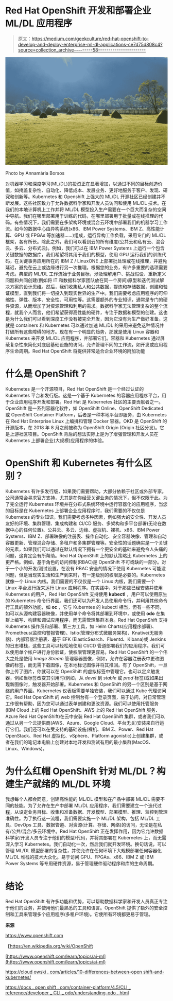 # Red Hat OpenShift 开发和部署企业 ML/DL 应用程序

> 原文：<https://medium.com/geekculture/red-hat-openshift-to-develop-and-deploy-enterprise-ml-dl-applications-ce7d75d808c4?source=collection_archive---------58----------------------->

![](img/b3943cadee516f47741d4fc1427560f7.png)

Photo by Annamária Borsos

对机器学习和深度学习(ML/DL)的投资正在显著增加，以通过不同的目标创造价值，如掩盖复杂性、自动化、降低成本、发展业务、更好地服务于客户、发现、研究和创新等。Kubernetes 和 Openshift 上强大的 ML/DL 开源社区已经创建并不断发展。这些社区致力于允许数据科学家和开发人员访问和使用 ML/DL 技术。在我们的本地计算机上工作并将 ML/DL 模型投入生产需要在一个巨大而复杂的空间中导航。我们在哪里部署用于训练的代码，在哪里部署用于批量或在线推理的代码。有些情况下，我们需要在多架构环境或混合云环境中部署我们的机器学习工作流。如今的数据中心由异构系统(x86、IBM Power Systems、IBM Z、高性能计算、GPU 或 FPGAs 等加速器……)组成，运行异构工作负载，采用专门的 ML/DL 框架，各有所长。除此之外，我们可以看到云的所有维度(公共云和私有云、混合云、多云、分布式云)。例如，我们可以在 IBM Power Systems 上运行一个包含关键数据的数据库，我们希望将其用于我们的模型，使用 GPU 运行我们的训练代码，在关键事务应用所在的 IBM Z / LinuxONE 上部署批处理或在线推理，并避免延迟，避免在云上或边缘进行另一次推理。根据您的业务，有许多重要的选项需要考虑。典型的 ML/DL 工作流始于业务目标，涉及理解用户、挑战假设、重新定义问题和共同创建(例如将 IT 和数据科学家团队放在同一个房间)原型和迭代测试解决方案的设计思维。然后，我们收集私人和公共数据，提炼和存储数据，创建和验证模型，直到我们将一切投入到现实世界的生产中。我们需要考虑应用程序的可伸缩性、弹性、版本、安全性、可用性等。这需要额外的专业知识，通常是专门的硬件资源，从而增加了对资源管理和利用的需求。数据科学家无法管理复杂的整个流程，就我个人而言，他们希望获得高性能的硬件，专注于数据和模型的创建。这也是为什么我们可以看到深度工作没有被完全开发，因为它没有为生产做好准备。这就是 containers 和 Kubernetes 可以通过加速 ML/DL 的采用来避免这种情况并打破所有这些障碍的地方。现在有一个明显的趋势，那就是使用 Linux 容器和 Kubernetes 来开发 ML/DL 应用程序，并部署它们。容器和 Kubernetes 通过屏蔽复杂性来简化对底层基础设施的访问，允许管理不同的工作流，如开发或应用程序生命周期。Red Hat OpenShift 将提供非常适合企业环境的附加功能

# 什么是 OpenShift？

Kubernetes 是一个开源项目，Red Hat OpenShift 是一个经过认证的 Kubernetes 平台和发行版。这是一个基于 Kubernetes 的容器应用程序平台，用于企业应用程序开发和部署。Red Hat 是 Kubernetes 社区的主要贡献者之一。OpenShift 是一系列容器化软件，如 OpenShift Online、OpenShift Dedicated 或 OpenShift Container Platform，后者是一种本地平台即服务，由 Kubernetes 在 Red Hat Enterprise Linux 上编排和管理 Docker 容器。OKD 是 OpenShift 的开源版本，在 2018 年 8 月之前被称为 OpenShift Origin (Origin 社区分发)。它是上游社区项目。OpenShift 背后的想法实际上是为了增强管理和开发人员在 Kubernetes 上部署企业(大规模)应用程序的体验。

# OpenShift 和 Kubernetes 有什么区别？

Kubernetes 有许多发行版，如果我们需要帮助，大部分依赖于社区或外部专家。公司通常会寻求官方支持，尤其是在你经营关键业务的情况下，但不仅限于此。为了完全运行 Kubernetes 环境并在分布式系统环境中运行容器化的应用程序，当您的目标是在 Kubernetes 上部署企业应用程序时，我们需要的不仅仅是 Kubernetes 的专业知识。我们需要考虑多种因素，例如强大的安全性、开发人员友好的环境、集群管理、集成构建和 CI/CD 服务、多架构和多平台部署(无论在数据中心的任何位置)、公共云、多云、边缘、虚拟机、裸机、x86、IBM Power Systems、IBM Z、部署映像的注册表、操作自动化、安全容器映像、管理和自动容器更新、管理混合存储、多租户和多集群管理等。安全性的话题确实是一个关键的元素，如果我们可以通过在默认情况下拥有一个更安全的基础来避免令人头痛的问题，这肯定会有所帮助。Red Hat OpenShift 上的默认策略比 Kubernetes 上的更严格。例如，基于角色的访问控制(RBAC)是 OpenShift 不可或缺的一部分。对于一个小的开发/测试设置，在没有 RBAC 安全的情况下使用 Kubernetes 可能没问题，但是当现实生活和生产到来时，有一定级别的权限是必要的。Kubernetes 就像一个 Linux 内核。我们需要的不仅仅是一个 Linux 内核，我们需要一个 Linux 平台发行版来运行 Linux 应用程序。在实践中，对于那些已经安装并使用 Kubernetes 的用户，Red Hat OpenShift 支持使用 **kubectl** ，用户可以使用原生的 Kubernetes 命令行界面。我们还可以为开发人员使用命令行，并利用其他命令行工具的额外功能，如 **oc** ，它与 Kuberntes 的 kubectl 相当，但有一些不同，如可以从源构建容器映像，并使用单个命令将其部署到环境中，或使用 **odo** 在集群上编写、构建和调试应用程序，而无需管理集群本身。Red Hat OpenShift 支持 Kubernetes 操作员和部署、第三方工具，如 Helm Charts(应用程序部署)、Prometheus(监控和警报管理)、Istio(管理分布式微服务架构)、Knative(无服务器)、内部容器注册表、基于 EFK (ElasticSearch、Fluentd、Kibana)或 Jenkins 的日志堆栈，这些工具可以轻松地使用 CI/CD 管道部署我们的应用程序。我们可以使用单个帐户进行身份验证，使权限管理更容易。Red Hat OpenShift 的一个伟大之处是使用 *Image Stream* 管理容器图像，例如，允许在容器注册表中更改图像的标签，而无需下载图像，在本地标记图像并将其推回。有了 OpenShift，一旦你上传了图片，你就可以在 OpenShift 的虚拟标签中管理它。也可以定义触发器，例如当标签改变其引用时(例如，从 *devel* 到 *stable* 或 *prod* 标签)或如果出现新图像时，触发器开始部署。Kubernetes 和 OpenShift 的另一个区别是基于网络的用户界面。Kubernetes 仪表板需要单独安装，我们可以通过 Kube 代理访问它。Red Hat OpenShift 的 web 控制台有一个登录页面，易于访问，对日常管理工作很有帮助，因为您可以通过表单创建和更改资源。我们可以使用托管服务(IBM Cloud 上的 Red Hat OpenShift、AWS 上的 Red Hat OpenShift 服务、Azure Red Hat OpenShift)在云中安装 Red Hat OpenShift 集群，或者我们可以通过从另一个云提供商(AWS、Azure、Google Cloud、平台无关)安装来自行运行它们。我们还可以在受支持的基础设施(裸机、IBM Z、Power、Red Hat OpenStack、Red Hat 虚拟化、vSphere、Platform agonistic)上创建集群，或者在我们的笔记本电脑上创建对本地开发和测试有用的最小集群(MacOS、Linux、Windows)。

# 为什么红帽 OpenShift 针对 ML/DL？构建生产就绪的 ML/DL 环境

我想每个人都会同意，创建高性能的 ML/DL 模型和在产品中部署 ML/DL 需要不同的技能。为了允许在生产中部署 ML/DL 应用程序，我们需要建立一个迭代过程，从设定业务目标、收集和准备数据、开发模型、部署模型、推理、监控到管理准确性。为了执行这一流程，我们需要实施一个 ML/DL 架构，包括 ML/DL 工具、DevOps 工具、数据管道、对资源(计算、存储、网络)的访问，无论是在私有/公共/混合/多云环境中。Red Hat OpenShift 正在发挥作用，因为它允许数据科学家/开发人员专注于他们的模型/代码，并将其部署在 Kubernetes 上，而无需深入学习 Kubernetes。我们自动化一次，然后我们就开发环境。换句话说，可以管理 ML/DL 模型部署的复杂性，并使允许在任何环境下大规模部署任何容器化 ML/DL 堆栈的技术大众化。易于访问 GPU、FPGAs、x86、IBM Z 或 IBM Power Systems 等专用硬件资源，易于管理硬件驱动程序和库的生命周期。

# 结论

Red Hat OpenShift 有许多功能和优势，可以帮助数据科学家和开发人员真正专注于他们的业务，并使用他们最熟悉的工具和语言。OpenShift 提供了额外的安全控制和工具来管理多个应用程序(多租户环境)。它使所有环境都更易于管理。

**来源**

https://www.openshift.com

【https://en.wikipedia.org/wiki/OpenShift 

[https://www.openshift.com/learn/topics/ai-ml](https://www.openshift.com/learn/topics/ai-ml)

[https://cloud owski . com/articles/10-differences-between-open shift-and-kubernetes/](https://cloudowski.com/articles/10-differences-between-openshift-and-kubernetes/)

[https://docs . open shift . com/container-platform/4.5/CLI _ reference/developer _ CLI _ odo/understanding-odo . html](https://docs.openshift.com/container-platform/4.5/cli_reference/developer_cli_odo/understanding-odo.html)